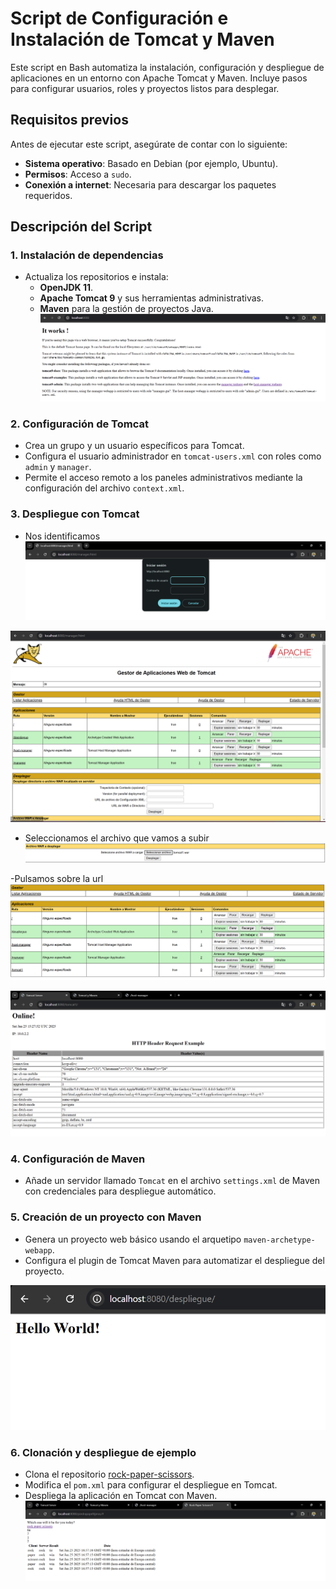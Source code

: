 # Script de Configuración e Instalación de Tomcat y Maven

Este script en Bash automatiza la instalación, configuración y despliegue de aplicaciones en un entorno con Apache Tomcat y Maven. Incluye pasos para configurar usuarios, roles y proyectos listos para desplegar.

## Requisitos previos

Antes de ejecutar este script, asegúrate de contar con lo siguiente:

- **Sistema operativo**: Basado en Debian (por ejemplo, Ubuntu).
- **Permisos**: Acceso a `sudo`.
- **Conexión a internet**: Necesaria para descargar los paquetes requeridos.

## Descripción del Script

### 1. Instalación de dependencias
- Actualiza los repositorios e instala:
  - **OpenJDK 11**.
  - **Apache Tomcat 9** y sus herramientas administrativas.
  - **Maven** para la gestión de proyectos Java.
  ![Texto alternativo](./fotos/tomcat2.png)


### 2. Configuración de Tomcat
- Crea un grupo y un usuario específicos para Tomcat.
- Configura el usuario administrador en `tomcat-users.xml` con roles como `admin` y `manager`.
- Permite el acceso remoto a los paneles administrativos mediante la configuración del archivo `context.xml`.

### 3. Despliegue con Tomcat

- Nos identificamos
![Texto alternativo](./fotos/tomcat4.png)

![Texto alternativo](./fotos/tomcat3.png)

- Seleccionamos el archivo que vamos a subir
![Texto alternativo](./fotos/tomcat7.png)

-Pulsamos sobre la url 
![Texto alternativo](./fotos/tomcat8.png)

![Texto alternativo](./fotos/tomcat9.png)



### 4. Configuración de Maven
- Añade un servidor llamado `Tomcat` en el archivo `settings.xml` de Maven con credenciales para despliegue automático.

### 5. Creación de un proyecto con Maven
- Genera un proyecto web básico usando el arquetipo `maven-archetype-webapp`.
- Configura el plugin de Tomcat Maven para automatizar el despliegue del proyecto.

![Texto alternativo](./fotos/tomcat1.png)


### 6. Clonación y despliegue de ejemplo
- Clona el repositorio [rock-paper-scissors](https://github.com/cameronmcnz/rock-paper-scissors).
- Modifica el `pom.xml` para configurar el despliegue en Tomcat.
- Despliega la aplicación en Tomcat con Maven.
![Texto alternativo](./fotos/tomcat10.png)



